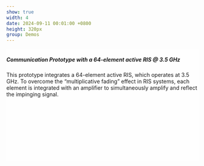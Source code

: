 ```yaml
---
show: true
width: 4
date: 2024-09-11 00:01:00 +0800
height: 320px
group: Demos
---
```



<div class="p-4 border rounded shadow-sm" style="height: 295px; background: rgba(255,255,255,0.8); overflow-y: auto;">
  <h5 class="card-title">Communication Prototype with a 64-element active RIS @ 3.5 GHz</h5>
  <p class="card-text">
    This prototype integrates a 64-element active RIS, which operates at 3.5 GHz. To overcome the “multiplicative fading” effect in RIS systems, each element is integrated with an amplifier to simultaneously amplify and reflect the impinging signal.
  </p>
</div>




